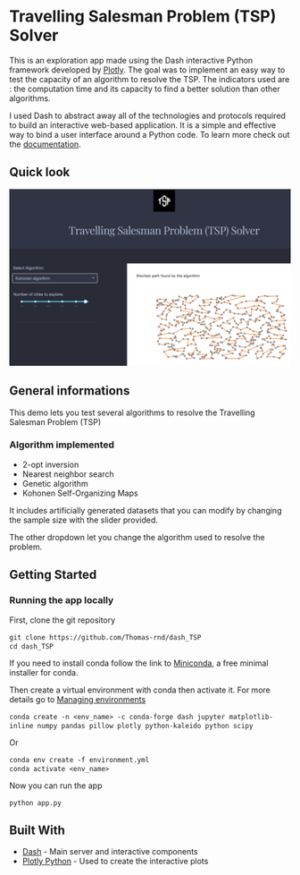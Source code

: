 # Travelling Salesman Problem (TSP) Solver

This is an exploration app made using the Dash interactive Python framework developed by [Plotly](https://plot.ly/). The goal was to implement an easy way to test the capacity of an algorithm to resolve the TSP. The indicators used are : the computation time and its capacity to find a better solution than other algorithms.

I used Dash to abstract away all of the technologies and protocols required to build an interactive web-based application. It is a simple and effective way to bind a user interface around a Python code. To learn more check out the [documentation](https://plot.ly/dash).

## Quick look

![alt text](images/screenshot.png "Screenshot")

## General informations

This demo lets you test several algorithms to resolve the Travelling Salesman Problem (TSP)

### Algorithm implemented

- 2-opt inversion
- Nearest neighbor search
- Genetic algorithm
- Kohonen Self-Organizing Maps

It includes artificially generated datasets that you can modify by changing the sample size with the slider provided.

The other dropdown let you change the algorithm used to resolve the problem.

## Getting Started

### Running the app locally

First, clone the git repository

```
git clone https://github.com/Thomas-rnd/dash_TSP
cd dash_TSP
```

If you need to install conda follow the link to [Miniconda](https://docs.conda.io/en/latest/miniconda.html#latest-miniconda-installer-links), a free minimal installer for conda.

Then create a virtual environment with conda then activate it. For more details go to [Managing environments](https://docs.conda.io/projects/conda/en/latest/user-guide/tasks/manage-environments.html#create-env-file-manually)

```
conda create -n <env_name> -c conda-forge dash jupyter matplotlib-inline numpy pandas pillow plotly python-kaleido python scipy 
```

Or

```
conda env create -f environment.yml
conda activate <env_name>
```

Now you can run the app

```
python app.py
```

## Built With

- [Dash](https://dash.plot.ly/) - Main server and interactive components
- [Plotly Python](https://plot.ly/python/) - Used to create the interactive plots
